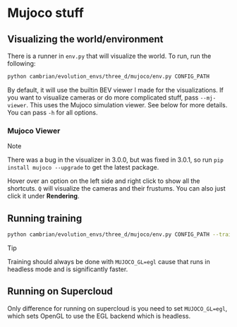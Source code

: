 # Mujoco stuff

## Visualizing the world/environment

There is a runner in `env.py` that will visualize the world. To run, run the following:

```bash
python cambrian/evolution_envs/three_d/mujoco/env.py CONFIG_PATH
```

By default, it will use the builtin BEV viewer I made for the visualizations. If you want to visualize cameras or do more complicated stuff, pass `--mj-viewer`. This uses the Mujoco simulation viewer. See below for more details. You can pass `-h` for all options.

### Mujoco Viewer

> [!NOTE]
> There was a bug in the visualizer in 3.0.0, but was fixed in 3.0.1, so run `pip install mujoco --upgrade` to get the latest package.

Hover over an option on the left side and right click to show all the shortcuts. `Q` will visualize the cameras and their frustums. You can also just click it under **Rendering**.

## Running training

```bash
python cambrian/evolution_envs/three_d/mujoco/env.py CONFIG_PATH --train -r 0
```

> [!TIP]
> Training should always be done with `MUJOCO_GL=egl` cause that runs in headless mode and is significantly faster.

## Running on Supercloud

Only difference for running on supercloud is you need to set `MUJOCO_GL=egl`, which sets OpenGL to use the EGL backend which is headless.